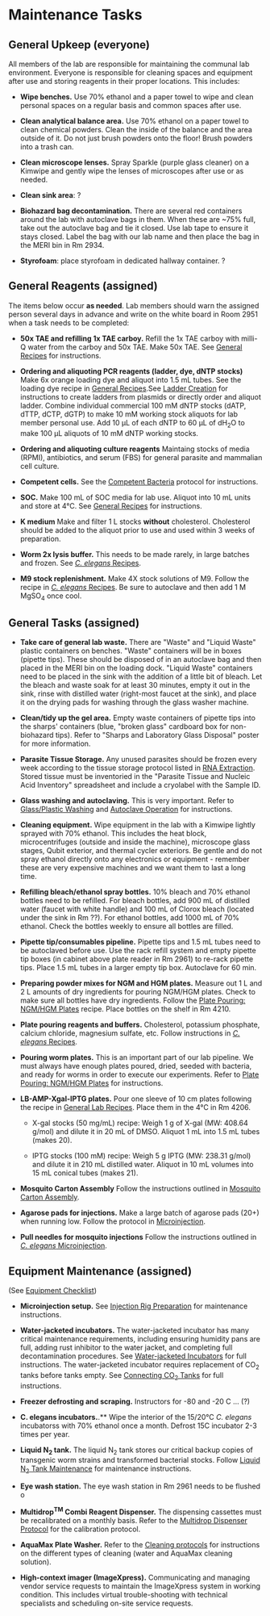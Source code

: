 # Maintenance Tasks

## General Upkeep (everyone)

All members of the lab are responsible for maintaining the communal lab environment. Everyone is responsible for cleaning spaces and equipment after use and storing reagents in their proper locations. This includes:

- **Wipe benches.** Use 70% ethanol and a paper towel to wipe and clean personal spaces on a regular basis and common spaces after use.

- **Clean analytical balance area.** Use 70% ethanol on a paper towel to clean chemical powders. Clean the inside of the balance and the area outside of it. Do not just brush powders onto the floor! Brush powders into a trash can.

- **Clean microscope lenses.** Spray Sparkle (purple glass cleaner) on a Kimwipe and gently wipe the lenses of microscopes after use or as needed.

- **Clean sink area**: ?

- **Biohazard bag decontamination.** There are several red containers around the lab with autoclave bags in them. When these are ~75% full, take out the autoclave bag and tie it closed. Use lab tape to ensure it stays closed. Label the bag with our lab name and then place the bag in the MERI bin in Rm 2934.

- **Styrofoam**: place styrofoam in dedicated hallway container. ?



## General Reagents (assigned)

The items below occur **as needed**. Lab members should warn the assigned person several days in advance and write on the white board in Room 2951 when a task needs to be completed:

  - **50x TAE and refilling 1x TAE carboy.** Refill the 1x TAE carboy with milli-Q water from the carboy and 50x TAE. Make 50x TAE. See [General Recipes](../Molecular_Biology/General_Recipes/General_Recipes.md) for instructions.

  - **Ordering and aliquoting PCR reagents (ladder, dye, dNTP stocks)** Make 6x orange loading dye and aliquot into 1.5 mL tubes. See the loading dye recipe in [General Recipes](../Molecular_Biology/General_Recipes/General_Recipes.md).See [Ladder Creation](../Molecular_Biology/Ladder_Creation/Ladder_Creation.md) for instructions to create ladders from plasmids or directly order and aliquot ladder. Combine individual commercial 100 mM dNTP stocks (dATP, dTTP, dCTP, dGTP) to make 10 mM working stock aliquots for lab member personal use. Add 10 μL of each dNTP to 60 μL of dH<sub>2</sub>O to make 100 μL aliquots of 10 mM dNTP working stocks.

  - **Ordering and aliquoting culture reagents** Maintaing stocks of media (RPMI), antibiotics, and serum (FBS) for general parasite and mammalian cell culture.

  - **Competent cells.** See the [Competent Bacteria](../Molecular_Biology/Competent_Cells/Competent_Cells.md) protocol for instructions.

  - **SOC.** Make 100 mL of SOC media for lab use. Aliquot into 10 mL units and store at 4°C. See [General Recipes](../Molecular_Biology/General_Recipes/General_Recipes.md) for instructions.

  - **K medium** Make and filter 1 L stocks **without** cholesterol. Cholesterol should be added to the aliquot prior to use and used within 3 weeks of preparation. 

  - **Worm 2x lysis buffer.** This needs to be made rarely, in large batches and frozen. See [_C. elegans_ Recipes](../Caenorhabditis_elegans/Celegans_Recipes/Celegans_Recipes.md).

  - **M9 stock replenishment.** Make 4X stock solutions of M9. Follow the recipe in [_C. elegans_ Recipes](../Caenorhabditis_elegans/Celegans_Recipes/Celegans_Recipes.md). Be sure to autoclave and then add 1 M MgSO<sub>4</sub> once cool.


## General Tasks (assigned)

  - **Take care of general lab waste.** There are "Waste" and  "Liquid Waste" plastic containers on benches. "Waste" containers will be in boxes (pipette tips). These should be disposed of in an autoclave bag and then placed in the MERI bin on the loading dock. "Liquid Waste" containers need to be placed in the sink with the addition of a little bit of bleach. Let the bleach and waste soak for at least 30 minutes, empty it out in the sink, rinse with distilled water (right-most faucet at the sink), and place it on the drying pads for washing through the glass washer machine.

  - **Clean/tidy up the gel area.** Empty waste containers of pipette tips into the sharps' containers (blue, "broken glass" cardboard box for non-biohazard tips). Refer to "Sharps and Laboratory Glass Disposal" poster for more information.

  - **Parasite Tissue Storage.** Any unused parasites should be frozen every week according to the tissue storage protocol listed in [RNA Extraction](../Parasitic_Nematodes/Parasite_RNA_Extraction/Parasite_RNA_Extraction.md). Stored tissue must be inventoried in the "Parasite Tissue and Nucleic Acid Inventory" spreadsheet and include a cryolabel with the Sample ID.

  - **Glass washing and autoclaving.** This is very important. Refer to [Glass/Plastic Washing](../Lab_Operations/Washing_Protocols/Washing_Protocols.md) and [Autoclave Operation](../Lab_Operations/Autoclave_Operation/Autoclave_Operation.md) for instructions.

  - **Cleaning equipment.** Wipe equipment in the lab with a Kimwipe lightly sprayed with 70% ethanol. This includes the heat block, microcentrifuges (outside and inside the machine), microscope glass stages, Qubit exterior, and thermal cycler exteriors. Be gentle and do not spray ethanol directly onto any electronics or equipment - remember these are very expensive machines and we want them to last a long time.

  - **Refilling bleach/ethanol spray bottles.** 10% bleach and 70% ethanol bottles need to be refilled. For bleach bottles, add 900 mL of distilled water (faucet with white handle) and 100 mL of Clorox bleach (located under the sink in Rm ??). For ethanol bottles, add 1000 mL of 70% ethanol. Check the bottles weekly to ensure all bottles are filled.

  - **Pipette tip/consumables pipeline.** Pipette tips and 1.5 mL tubes need to be autoclaved before use. Use the rack refill system and empty pipette tip boxes (in cabinet above plate reader in Rm 2961) to re-rack pipette tips. Place 1.5 mL tubes in a larger empty tip box. Autoclave for 60 min.

  - **Preparing powder mixes for NGM and HGM plates.** Measure out 1 L and 2 L amounts of dry ingredients for pouring NGM/HGM plates. Check to make sure all bottles have dry ingredients. Follow the [Plate Pouring: NGM/HGM Plates](../Caenorhabditis_elegans/PlatePouring_NGM/PlatePouring_NGM.md) recipe. Place bottles on the shelf in Rm 4210.

  - **Plate pouring reagents and buffers.** Cholesterol, potassium phosphate, calcium chloride, magnesium sulfate, etc. Follow instructions in [*C. elegans* Recipes](../Caenorhabditis_elegans/Celegans_Recipes/Celegans_Recipes.md).

  - **Pouring worm plates.** This is an important part of our lab pipeline. We must always have enough plates poured, dried, seeded with bacteria, and ready for worms in order to execute our experiments. Refer to [Plate Pouring: NGM/HGM Plates](../Caenorhabditis_elegans/PlatePouring_NGM/PlatePouring_NGM.md) for instructions.

  - **LB-AMP-Xgal-IPTG plates.** Pour one sleeve of 10 cm plates following the recipe in [General Lab Recipes](../Molecular_Biology/General_Recipes/General_Recipes.md). Place them in the 4°C in Rm 4206.

    - X-gal stocks (50 mg/mL) recipe: Weigh 1 g of X-gal (MW: 408.64 g/mol) and dilute it in 20 mL of DMSO. Aliquot 1 mL into 1.5 mL tubes (makes 20).

    - IPTG stocks (100 mM) recipe: Weigh 5 g IPTG (MW: 238.31 g/mol) and dilute it in 210 mL distilled water. Aliquot in 10 mL volumes into 15 mL conical tubes (makes 21).

  - **Mosquito Carton Assembly** Follow the instructions outlined in [Mosquito Carton Assembly](../Parasitic_Nematodes/Mosquito_Carton_Assembly/Mosquito_Carton_Assembly.md).

  - **Agarose pads for injections.** Make a large batch of agarose pads (20+) when running low. Follow the protocol in [Microinjection](../Microinjection/Ce_Microinjection/Ce_Microinjection.md).

  - **Pull needles for mosquito injections** Follow the instructions outlined in [_C. elegans_ Microinjection](../Microinjection/Ce_Microinjection/Ce_Microinjection.md).


## Equipment Maintenance (assigned)

(See [Equipment Checklist](https://docs.google.com/spreadsheets/d/105wRa2LR-GTH3VU8zLL56xt3Yf_2ar2fpYS3Zfp01bU/edit?usp=sharing))

  - **Microinjection setup.** See [Injection Rig Preparation](../Microinjection/Injection_Rig_Preparation/Injection_Rig_Preparation.md) for maintenance instructions.

  - **Water-jacketed incubators.** The water-jacketed incubator has many critical maintenance requirements, including ensuring humidity pans are full, adding rust inhibitor to the water jacket, and completing full decontamination procedures. See [Water-jacketed Incubators](../Lab_Operations/Waterjacketed_Incubator/Waterjacketed_Incubator.md) for full instructions. The water-jacketed incubator requires replacement of CO<sub>2</sub> tanks before tanks empty. See [Connecting CO<sub>2</sub> Tanks](../Lab_Operations/Connecting_CO2_Tanks/Connecting_CO2_Tanks.md) for full instructions. 

  - **Freezer defrosting and scraping.** Instructors for -80 and -20 C ... (?)
  
  - **C. elegans incubators.**.** Wipe the interior of the 15/20°C _C. elegans_ incubatorss with 70% ethanol once a month. Defrost 15C incubator 2-3 times per year.

  - **Liquid N<sub>2</sub> tank.** The liquid N<sub>2</sub> tank stores our critical backup copies of transgenic worm strains and transformed bacterial stocks. Follow [Liquid N<sub>2</sub> Tank Maintenance](../Lab_Operations/LiquidN2_Tank_Maintenance/LiquidN2_Tank_Maintenance.md) for maintenance instructions.

  - **Eye wash station.** The eye wash station in Rm 2961 needs to be flushed o

  - **Multidrop<sup>TM</sup> Combi Reagent Dispenser.** The dispensing cassettes must be recalibrated on a monthly basis. Refer to the [Multidrop Dispenser Protocol](https://docs.google.com/document/d/1iQnYxuGLf0xRXZWCztuEwN-OaAR6KQxiqgNJUs8394k/edit#heading=h.rdss0vih7smd) for the calibration protocol. 

  - **AquaMax Plate Washer.** Refer to the [Cleaning protocols](https://docs.google.com/document/d/1GAdTAL4nCAhQKjOBjS8UwrUXJue6KJppFMVvZMPcC6o/edit#heading=h.dk8xs0se0sxc) for instructions on the different types of cleaning (water and AquaMax cleaning solution). 

  - **High-context imager (ImageXpress).** Communicating and managing vendor service requests to maintain the ImageXpress system in working condition. This includes virtual trouble-shooting with technical specialists and scheduling on-site service requests.


